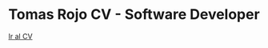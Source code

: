 # Tomas Rojo CV - Software Developer

<a href="https://tomas-rojo.github.io/CV-tomas-rojo/" target="_blank">Ir al CV</a>
